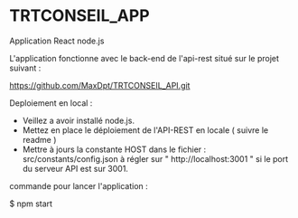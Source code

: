 # TRTCONSEIL_APP
Application React node.js 

L'application fonctionne avec le back-end de l'api-rest situé sur le projet suivant :

https://github.com/MaxDpt/TRTCONSEIL_API.git

Deploiement en local :

  - Veillez a avoir installé node.js.
  - Mettez en place le déploiement de l'API-REST en locale ( suivre le readme )
  - Mettre à jours la constante HOST dans le fichier : src/constants/config.json à régler sur " http://localhost:3001 " si le port du serveur API est sur 3001.

commande pour lancer l'application :

 $ npm start
 
